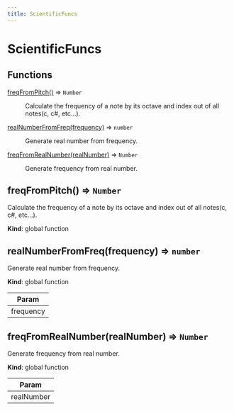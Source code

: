 ```yaml
---
title: ScientificFuncs
---
```


# ScientificFuncs

## Functions

<dl>
<dt><a href="#freqFromPitch">freqFromPitch()</a> ⇒ <code>Number</code></dt>
<dd><p>Calculate the frequency of a note by its octave and index out of all notes(c, c#, etc...).</p>
</dd>
<dt><a href="#realNumberFromFreq">realNumberFromFreq(frequency)</a> ⇒ <code>number</code></dt>
<dd><p>Generate real number from frequency.</p>
</dd>
<dt><a href="#freqFromRealNumber">freqFromRealNumber(realNumber)</a> ⇒ <code>Number</code></dt>
<dd><p>Generate frequency from real number.</p>
</dd>
</dl>

<a name="freqFromPitch"></a>

## freqFromPitch() ⇒ <code>Number</code>
Calculate the frequency of a note by its octave and index out of all notes(c, c#, etc...).

**Kind**: global function  
<a name="realNumberFromFreq"></a>

## realNumberFromFreq(frequency) ⇒ <code>number</code>
Generate real number from frequency.

**Kind**: global function  

| Param |
| --- |
| frequency | 

<a name="freqFromRealNumber"></a>

## freqFromRealNumber(realNumber) ⇒ <code>Number</code>
Generate frequency from real number.

**Kind**: global function  

| Param |
| --- |
| realNumber | 

